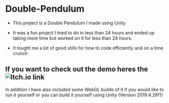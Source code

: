 # Double-Pendulum

- This project is a Double Pendulum I made using Unity

- It was a fun project I tried to do in less than 24 hours and ended up taking more time but worked on it for less than 24 hours. 

- It tought me a lot of good stills for how to code efficiently and on a time crunch

## If you want to check out the demo heres the ![Itch.io](https://kmp3e.itch.io/double-pendulum) link
In addition I have also included some WebGL builds of it if you would like to run it yourself or you can build it yourself using Unity (Version 2019.4.26f1)
